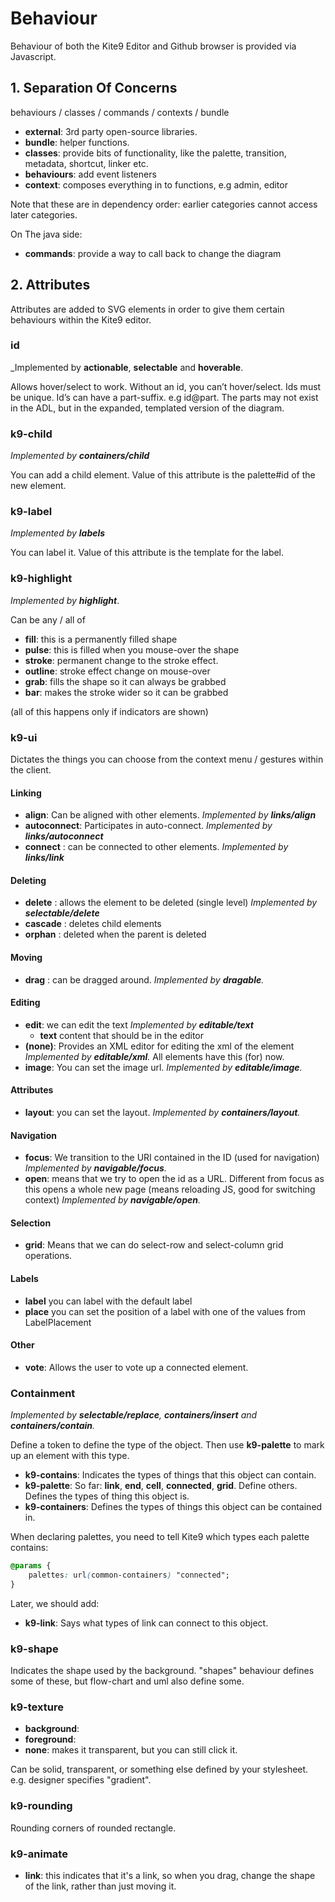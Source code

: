 # Behaviour

Behaviour of both the Kite9 Editor and Github browser is provided via Javascript.

## 1.  Separation Of Concerns

behaviours / classes / commands / contexts / bundle

- **external**: 3rd party open-source libraries.
- **bundle**: helper functions.
- **classes**:  provide bits of functionality, like the palette, transition, metadata, shortcut, linker etc.
- **behaviours**:  add event listeners
- **context**: composes everything in to functions, e.g admin, editor

Note that these are in dependency order: earlier categories cannot access later categories.

On The java side:

- **commands**: provide a way to call back to change the diagram

## 2. Attributes

Attributes are added to SVG elements in order to give them certain behaviours within the Kite9 editor.

### id 

_Implemented by **actionable**, **selectable** and **hoverable**.

Allows hover/select to work.  Without an id, you can’t hover/select.  Ids must be unique.  Id’s can have a part-suffix.  e.g id@part.  The parts may not exist in the ADL, but in the expanded, templated version of the diagram.  

### k9-child

_Implemented by **containers/child**_

You can add a child element. Value of this attribute is the palette#id of the new element.

### k9-label

_Implemented by **labels**_

You can label it.  Value of this attribute is the template for the label.

### k9-highlight

_Implemented by **highlight**_.

Can be any / all of
* **fill**: this is a permanently filled shape
* **pulse**: this is filled when you mouse-over the shape
* **stroke**: permanent change to the stroke effect.
* **outline**: stroke effect change on mouse-over
* **grab**: fills the shape so it can always be grabbed
* **bar**: makes the stroke wider so it can be grabbed 

(all of this happens only if indicators are shown)

### k9-ui

Dictates the things you can choose from the context menu / gestures within the client.

#### Linking

* **align**: Can be aligned with other elements. _Implemented by **links/align**_
* **autoconnect**:  Participates in auto-connect.  _Implemented by **links/autoconnect**_
* **connect** : can be connected to other elements.  _Implemented by **links/link**_

#### Deleting

  - **delete** : allows the element to be deleted (single level)   _Implemented by **selectable/delete**_
  - **cascade** : deletes child elements
  - **orphan** : deleted when the parent is deleted
  
#### Moving

* **drag** : can be dragged around. _Implemented by **dragable**._

#### Editing

* **edit**: we can edit the text  _Implemented by **editable/text**_
  -  **text** content that should be in the editor
* **(none)**: Provides an XML editor for editing the xml of the element  _Implemented by **editable/xml**._  All elements have this (for) now.
* **image**: You can set the image url.  _Implemented by **editable/image**._

#### Attributes

* **layout**: you can set the layout.    _Implemented by **containers/layout**._
  
#### Navigation

* **focus**:  We transition to the URI contained in the ID (used for navigation) _Implemented by **navigable/focus**._
* **open**: means that we try to open the id as a URL.  Different from focus as this opens a whole new page (means reloading JS, good for switching context)   _Implemented by **navigable/open**._

#### Selection

* **grid**: Means that we can do select-row and select-column grid operations.

#### Labels

- **label** you can label with the default label
- **place** you can set the position of a label with one of the values from LabelPlacement

#### Other

* **vote**: Allows the user to vote up a connected element.

### Containment

_Implemented by **selectable/replace**, **containers/insert** and **containers/contain**._

Define a token to define the type of the object.  Then use **k9-palette** to mark up an element with this type.

- **k9-contains**: Indicates the types of things that this object can contain.
- **k9-palette**:  So far: **link**, **end**, **cell**, **connected**, **grid**. Define others.  Defines the types of thing this object is.
- **k9-containers**: Defines the types of things this object can be contained in.

When declaring palettes, you need to tell Kite9 which types each palette contains:

```css
@params {
	palettes: url(common-containers) "connected";	
}
```

Later, we should add:

 - **k9-link**:  Says what types of link can connect to this object.

### k9-shape

Indicates the shape used by the background.  "shapes" behaviour defines some of these, but flow-chart and uml also define some.

### k9-texture

 - **background**: 
 - **foreground**: 
 - **none**: makes it transparent, but you can still click it.
 
Can be solid, transparent, or something else defined by your stylesheet.  e.g. designer specifies "gradient".

### k9-rounding

Rounding corners of rounded rectangle.

### k9-animate

 - **link**:  this indicates that it's a link, so when you drag, change the shape of the link, rather than just moving it.
